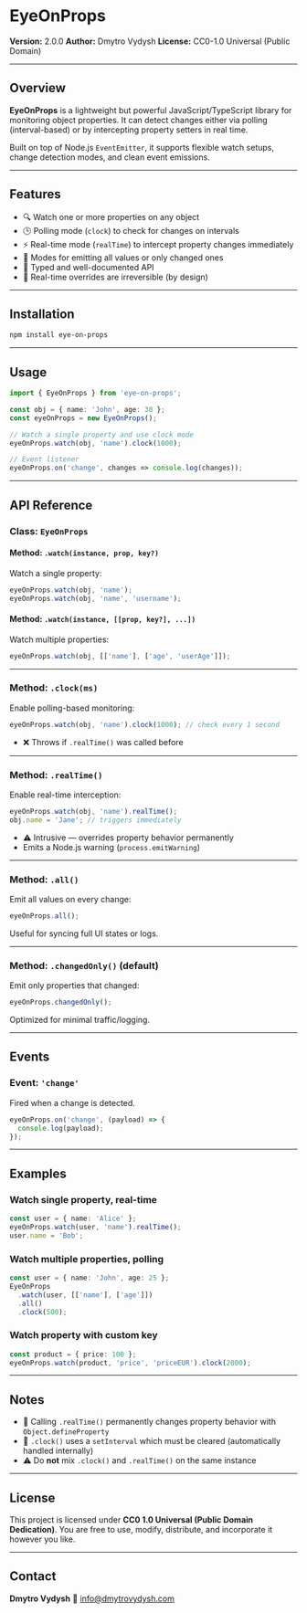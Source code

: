 # EyeOnProps

**Version:** 2.0.0
**Author:** Dmytro Vydysh
**License:** CC0-1.0 Universal (Public Domain)

---

## Overview

**EyeOnProps** is a lightweight but powerful JavaScript/TypeScript library for monitoring object properties.
It can detect changes either via polling (interval-based) or by intercepting property setters in real time.

Built on top of Node.js `EventEmitter`, it supports flexible watch setups, change detection modes, and clean event emissions.

---

## Features

* 🔍 Watch one or more properties on any object
* 🕒 Polling mode (`clock`) to check for changes on intervals
* ⚡ Real-time mode (`realTime`) to intercept property changes immediately
* 🔄 Modes for emitting all values or only changed ones
* 🧠 Typed and well-documented API
* 🚫 Real-time overrides are irreversible (by design)

---

## Installation

```bash
npm install eye-on-props
```

---

## Usage

```ts
import { EyeOnProps } from 'eye-on-props';

const obj = { name: 'John', age: 30 };
const eyeOnProps = new EyeOnProps();

// Watch a single property and use clock mode
eyeOnProps.watch(obj, 'name').clock(1000);

// Event listener
eyeOnProps.on('change', changes => console.log(changes));
```

---

## API Reference

### Class: `EyeOnProps`

#### Method: `.watch(instance, prop, key?)`

Watch a single property:

```ts
eyeOnProps.watch(obj, 'name');
eyeOnProps.watch(obj, 'name', 'username');
```

#### Method: `.watch(instance, [[prop, key?], ...])`

Watch multiple properties:

```ts
eyeOnProps.watch(obj, [['name'], ['age', 'userAge']]);
```

---

### Method: `.clock(ms)`

Enable polling-based monitoring:

```ts
eyeOnProps.watch(obj, 'name').clock(1000); // check every 1 second
```

* ❌ Throws if `.realTime()` was called before

---

### Method: `.realTime()`

Enable real-time interception:

```ts
eyeOnProps.watch(obj, 'name').realTime();
obj.name = 'Jane'; // triggers immediately
```

* ⚠️ Intrusive — overrides property behavior permanently
* Emits a Node.js warning (`process.emitWarning`)

---

### Method: `.all()`

Emit all values on every change:

```ts
eyeOnProps.all();
```

Useful for syncing full UI states or logs.

---

### Method: `.changedOnly()` (default)

Emit only properties that changed:

```ts
eyeOnProps.changedOnly();
```

Optimized for minimal traffic/logging.

---

## Events

### Event: `'change'`

Fired when a change is detected.

```ts
eyeOnProps.on('change', (payload) => {
  console.log(payload);
});
```

---

## Examples

### Watch single property, real-time

```ts
const user = { name: 'Alice' };
eyeOnProps.watch(user, 'name').realTime();
user.name = 'Bob';
```

### Watch multiple properties, polling

```ts
const user = { name: 'John', age: 25 };
EyeOnProps
  .watch(user, [['name'], ['age']])
  .all()
  .clock(500);
```

### Watch property with custom key

```ts
const product = { price: 100 };
eyeOnProps.watch(product, 'price', 'priceEUR').clock(2000);
```

---

## Notes

* 🧼 Calling `.realTime()` permanently changes property behavior with `Object.defineProperty`
* 🔁 `.clock()` uses a `setInterval` which must be cleared (automatically handled internally)
* ⚠️ Do **not** mix `.clock()` and `.realTime()` on the same instance

---

## License

This project is licensed under **CC0 1.0 Universal (Public Domain Dedication)**.
You are free to use, modify, distribute, and incorporate it however you like.

---

## Contact

**Dmytro Vydysh**
📧 [info@dmytrovydysh.com](mailto:info@dmytrovydysh.com)
